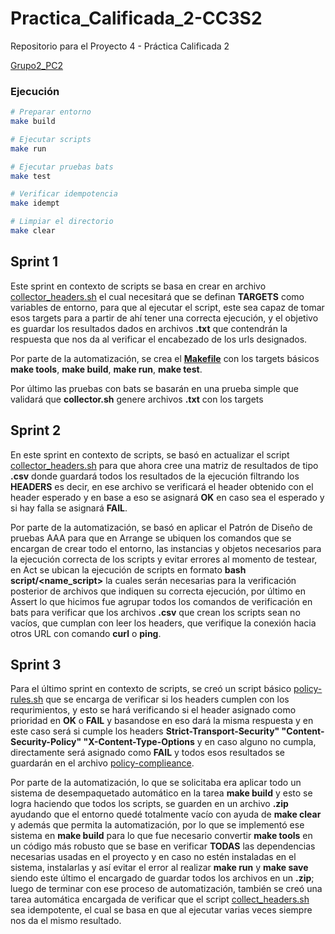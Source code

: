# Practica_Calificada_2-CC3S2
Repositorio para el Proyecto 4 - Práctica Calificada 2

[Grupo2_PC2](https://github.com/Grupo2-CC3S2/Practica_Calificada_2-CC3S2)

### Ejecución
```bash
# Preparar entorno
make build

# Ejecutar scripts
make run

# Ejecutar pruebas bats
make test

# Verificar idempotencia
make idempt

# Limpiar el directorio
make clear
```

## Sprint 1
Este sprint en contexto de scripts se basa en crear en archivo [collector_headers.sh](src/collect_headers.sh) el cual necesitará que se definan **TARGETS** como variables de entorno, para que al ejecutar el script, este sea capaz de tomar esos targets para a partir de ahí tener una correcta ejecución, y el objetivo es guardar los resultados dados en archivos **.txt** que contendrán la respuesta que nos da al verificar el encabezado de los urls designados.

Por parte de la automatización, se crea el [**Makefile**](Makefile) con los targets básicos **make tools**, **make build**, **make run**, **make test**.

Por último las pruebas con bats se basarán en una prueba simple que validará que **collector.sh** genere archivos **.txt** con los targets

## Sprint 2
En este sprint en contexto de scripts, se basó en actualizar el script [collector_headers.sh](src/collect_headers.sh) para que ahora cree una matriz de resultados de tipo **.csv** donde guardará todos los resultados de la ejecución filtrando los **HEADERS** es decir, en ese archivo se verificará el header obtenido con el header esperado y en base a eso se asignará **OK** en caso sea el esperado y si hay falla se asignará **FAIL**.

Por parte de la automatización, se basó en aplicar el Patrón de Diseño de pruebas AAA para que en Arrange se ubiquen los comandos que se encargan de crear todo el entorno, las instancias y objetos necesarios para la ejecución correcta de los scripts y evitar errores al momento de testear, en Act se ubican la ejecución de scripts en formato **bash script/<name_script>** la cuales serán necesarias para la verificación posterior de archivos que indiquen su correcta ejecución, por último en Assert lo que hicimos fue agrupar todos los comandos de verificación en bats para verificar que los archivos **.csv** que crean los scripts sean no vacíos, que cumplan con leer los headers, que verifique la conexión hacia otros URL con comando **curl** o **ping**.

## Sprint 3
Para el último sprint en contexto de scripts, se creó un script básico [policy-rules.sh](src/policy-rules.sh) que se encarga de verificar si los headers cumplen con los requrimientos, y esto se hará verificando si el header asignado como prioridad en **OK** o **FAIL** y basandose en eso dará la misma respuesta y en este caso será si cumple los headers **Strict-Transport-Security" "Content-Security-Policy" "X-Content-Type-Options** y en caso alguno no cumpla, directamente será asignado como **FAIL** y todos esos resultados se guardarán en el archivo [policy-complieance](out/policy_compliance.csv).

Por parte de la automatización, lo que se solicitaba era aplicar todo un sistema de desempaquetado automático en la tarea **make build** y esto se logra haciendo que todos los scripts, se guarden en un archivo **.zip** ayudando que el entorno quedé totalmente vacío con ayuda de **make clear** y además que permita la automatización, por lo que se implementó ese sistema en **make build** para lo que fue necesario convertir **make tools** en un código más robusto que se base en verificar **TODAS** las dependencias necesarias usadas en el proyecto y en caso no estén instaladas en el sistema, instalarlas y así evitar el error al realizar **make run** y **make save** siendo este último el encargado de guardar todos los archivos en un **.zip**; luego de terminar con ese proceso de automatización, también se creó una tarea automática encargada de verificar que el script [collect_headers.sh](src/collect_headers.sh) sea idempotente, el cual se basa en que al ejecutar varias veces siempre nos da el mismo resultado.
